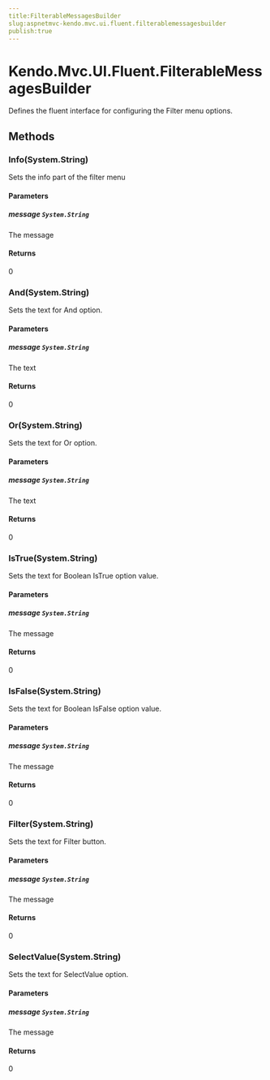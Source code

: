 ```yaml
---
title:FilterableMessagesBuilder
slug:aspnetmvc-kendo.mvc.ui.fluent.filterablemessagesbuilder
publish:true
---
```


# Kendo.Mvc.UI.Fluent.FilterableMessagesBuilder
Defines the fluent interface for configuring the Filter menu options.



## Methods

### Info(System.String)
Sets the info part of the filter menu


#### Parameters

##### message `System.String`
The message



#### Returns
0


### And(System.String)
Sets the text for And option.


#### Parameters

##### message `System.String`
The text



#### Returns
0


### Or(System.String)
Sets the text for Or option.


#### Parameters

##### message `System.String`
The text



#### Returns
0


### IsTrue(System.String)
Sets the text for Boolean IsTrue option value.


#### Parameters

##### message `System.String`
The message



#### Returns
0


### IsFalse(System.String)
Sets the text for Boolean IsFalse option value.


#### Parameters

##### message `System.String`
The message



#### Returns
0


### Filter(System.String)
Sets the text for Filter button.


#### Parameters

##### message `System.String`
The message



#### Returns
0


### SelectValue(System.String)
Sets the text for SelectValue option.


#### Parameters

##### message `System.String`
The message



#### Returns
0



